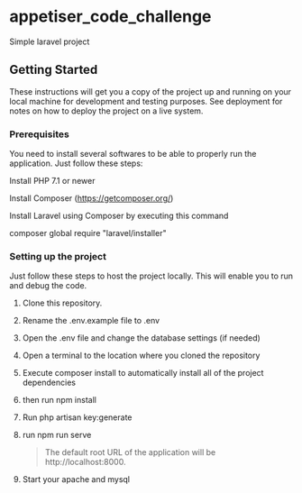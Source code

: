 # appetiser_code_challenge

Simple laravel project

## Getting Started

These instructions will get you a copy of the project up and running on your local machine for development and testing purposes. See deployment for notes on how to deploy the project on a live system.

### Prerequisites

You need to install several softwares to be able to properly run the application. Just follow these steps:

Install PHP 7.1 or newer

Install Composer (https://getcomposer.org/)

Install Laravel using Composer by executing this command

composer global require "laravel/installer"


### Setting up the project

Just follow these steps to host the project locally. This will enable you to run and debug the code.


1. Clone this repository.

2. Rename the .env.example file to .env

3. Open the .env file and change the database settings (if needed)

4. Open a terminal to the location where you cloned the repository

5. Execute composer install to automatically install all of the project dependencies

6. then run npm install

7. Run php artisan key:generate

8. run npm run serve 
    > The default root URL of the application will be http://localhost:8000. 

9. Start your apache and mysql
   


